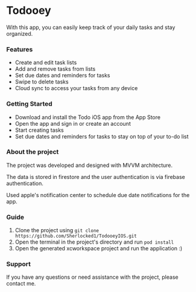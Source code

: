 <h1>Todooey</h1>

With this app, you can easily keep track of your daily tasks and stay organized.

<h3>Features</h3>
<ul>
<li>Create and edit task lists</li>
<li>Add and remove tasks from lists</li>
<li>Set due dates and reminders for tasks</li>
<li>Swipe to delete tasks</li>
<li>Cloud sync to access your tasks from any device</li>
</ul>

<h3>Getting Started</h3>
<ul>
<li>Download and install the Todo iOS app from the App Store</li>
<li>Open the app and sign in or create an account</li>
<li>Start creating tasks</li>
<li>Set due dates and reminders for tasks to stay on top of your to-do list</li>
</ul>


<h3>About the project</h3>
<p>The project was developed and designed with MVVM architecture.</p>
<p>The data is stored in firestore and the user authentication is via firebase authentication.</p>
<p>Used apple's notification center to schedule due date notifications for the app.</p>

<h3>Guide</h3>
<ol>
  <li>Clone the project using <code>git clone https://github.com/Sherlocked1/TodooeyIOS.git</code> </li>
  <li>Open the terminal in the project's directory and run <code>pod install</code></li>
  <li>Open the generated xcworkspace project and run the application :)</li>
</ol>

<h3>Support</h3>

If you have any questions or need assistance with the project, please contact me.
